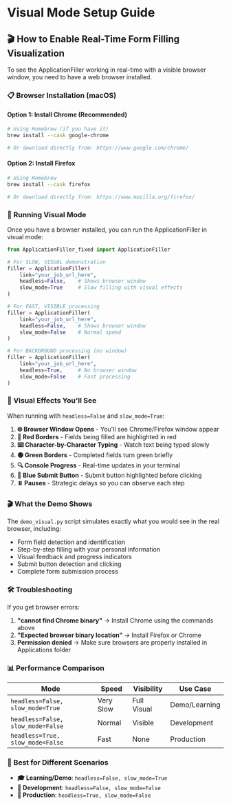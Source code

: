 # Visual Mode Setup Guide

## 🎬 How to Enable Real-Time Form Filling Visualization

To see the ApplicationFiller working in real-time with a visible browser window, you need to have a web browser installed.

### 📋 Browser Installation (macOS)

#### Option 1: Install Chrome (Recommended)
```bash
# Using Homebrew (if you have it)
brew install --cask google-chrome

# Or download directly from: https://www.google.com/chrome/
```

#### Option 2: Install Firefox
```bash
# Using Homebrew
brew install --cask firefox

# Or download directly from: https://www.mozilla.org/firefox/
```

### 🚀 Running Visual Mode

Once you have a browser installed, you can run the ApplicationFiller in visual mode:

```python
from ApplicationFiller_fixed import ApplicationFiller

# For SLOW, VISUAL demonstration
filler = ApplicationFiller(
    link="your_job_url_here",
    headless=False,    # Shows browser window
    slow_mode=True     # Slow filling with visual effects
)

# For FAST, VISIBLE processing
filler = ApplicationFiller(
    link="your_job_url_here", 
    headless=False,    # Shows browser window
    slow_mode=False    # Normal speed
)

# For BACKGROUND processing (no window)
filler = ApplicationFiller(
    link="your_job_url_here",
    headless=True,     # No browser window
    slow_mode=False    # Fast processing
)
```

### 🎯 Visual Effects You'll See

When running with `headless=False` and `slow_mode=True`:

1. **🌐 Browser Window Opens** - You'll see Chrome/Firefox window appear
2. **🔴 Red Borders** - Fields being filled are highlighted in red
3. **⌨️ Character-by-Character Typing** - Watch text being typed slowly
4. **🟢 Green Borders** - Completed fields turn green briefly
5. **🔍 Console Progress** - Real-time updates in your terminal
6. **🔵 Blue Submit Button** - Submit button highlighted before clicking
7. **⏸️ Pauses** - Strategic delays so you can observe each step

### 🎬 What the Demo Shows

The `demo_visual.py` script simulates exactly what you would see in the real browser, including:

- Form field detection and identification
- Step-by-step filling with your personal information
- Visual feedback and progress indicators
- Submit button detection and clicking
- Complete form submission process

### 🛠️ Troubleshooting

If you get browser errors:

1. **"cannot find Chrome binary"** → Install Chrome using the commands above
2. **"Expected browser binary location"** → Install Firefox or Chrome
3. **Permission denied** → Make sure browsers are properly installed in Applications folder

### 📊 Performance Comparison

| Mode | Speed | Visibility | Use Case |
|------|-------|------------|----------|
| `headless=False, slow_mode=True` | Very Slow | Full Visual | Demo/Learning |
| `headless=False, slow_mode=False` | Normal | Visible | Development |
| `headless=True, slow_mode=False` | Fast | None | Production |

### 🎯 Best for Different Scenarios

- **🎓 Learning/Demo**: `headless=False, slow_mode=True`
- **🔧 Development**: `headless=False, slow_mode=False` 
- **🚀 Production**: `headless=True, slow_mode=False`
